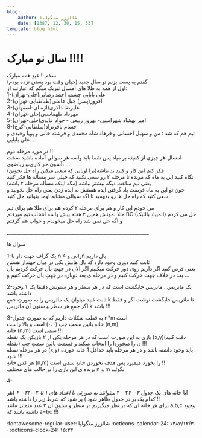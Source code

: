 ```yaml
---
blog:
    author: شااززز منگولیا
    date: [1387, 12, 30, 15, 33]
template: blog.html
---
```

# سال نو مبارک !!!!

<div class="cnt">
سلام !!  عیدِ همه مبارک<br/>گفتم یه پست بزنم تو سال جدید (خیلى وقت بود پستى نزده بودم)<br/>اول از همه به طلا هاى امسال تبریک میگم که عبارتند از:<br/>1-على بابایى چشمه احمد رضایى(حلی-تهران)<br/>2-افروز(پسر) جبل عاملى(طباطبایی-تهران)<br/>3-علیرضا ذاکرى(اژه ای-اصفهان)<br/>4-مهرداد طهماسبی(حلی-تهران)<br/>5-امیر بهشاد شهراسبی-  بهروز ربیعی -  جواد عابدى(حلی-تهران)<br/>8-حسام باقرنژاد(سلطانى-کرج)<br/>تیم هم که شد :  من و سهیل احسانی و فرهاد شاه محمدی و فرشته خانى و پویا وحیدی و على بابایى ...<p>در مورد مرحله دوم !!<br/>امسال هر چیزى از کمیته بر میاد پس شما باید واسه هر سوالى آماده باشید سخت ،آسون،خر کارى،و ریاضوی ...<br/>فکر کنم این کار و کنید بد نباشه(برا اونایى که سعى میکنن راه حل نخونن)<br/>نگاه کنید این یه ماه که مونده تا مرحله ۲ رو سعى نکنید که خیلى سر
مسأله ها فکر کنید یعنى نیم ساعت دیگه بیشتر نباشه (مگه اینکه مسأله مرحله
۲ باشه)<br/>چون تو این یه ماه فرصت یاد گرفتن ایده هستش نه ایده زدن یعنى راه حل
بخونید و سعى کنید که راه حل ها رو بفهمید تا اگه سوالى مشابه اومد
بتوانید حل کنید</p>
<p>من خودم این کار و هم براى مرحله ۲ کردم هم براى طلا هم براى تیم<br/>مثلا نمونش همین ۲ هفته پیش واسه انتخاب تیم میرفتم BOI(المپیاد بالتیک) حل می کردم و اگه حل نمى شد راه حل میخوندم و جواب هم گرفتم</p>
<p>___________________________________________________________</p>
<p>سوال ها</p>
<p>1-یک گراف جهت دار با n راس و 4n یال داریم<br/>ثابت کنید دورى وجود دارد که یال هایش یکى در میان جهتدار هستن<br/>یعنى فرض کنید اگر داریم روى دور حرکت میکنیم اگر الان در جهتِ یال
حرکت کردیم یال بعد در خلاف جهت حرکت کنیم و در مرحله ى بعد دوباره در جهتِ
یال حرکت کنیم و ...</p>
<p>2-یک ماتریس . ماتریس جایگشت است  که در هر سطر و هر ستونش دقیقا یک ۱ وجود داشته باشد<br/>ثابت کنید میتوان یک ماتریس را به صورتِ جمعِ k تا ماتریس جایگشت نوشت اگر و فقط اگر جمعِ هر سطر و ستون آن ماتریس k باشد !!!</p>
<p>3-یه قطعه شکلات داریم  که به صورتِ جدول n*m است<br/>خانهِ پائین سمتِ چپ  (۰،۰)  است و بالا راست (n,m)<br/>خانهِ (n,m)  سمى است !!!<br/>بازى به این صورت است که در هر مرحله یکى از ۲ بازیکن یک نقطه
(x,y)(دقت کنید نقطه) را انتخاب میکند و قسمت پائین سمتِ چپِ Iن را
میخورد !!!<br/>در هر مرحله
نقطه (x,y)  باید وجود داشته باشد و در هر مرحله باید حداقل 1 خانه خورده شود !!!<br/>هر کس خانهِ (n,m)  را بخورد میمیرد پس هدف نخوردن خانهِ سمى است !!<br/>برنده ى این بازی را در حالت هاى مختلف n و m بگوئید</p>
<p>4- 

آیا خانه هاى یک جدول ۲۰۰۲*۲۰۰۲ میتوانند به صورتى با اعداد هاى ۱ تا
۲۰۰۲*۲۰۰۲ (هر کدام یک بر در جدول ظاهر شود ) پر شود که شرط زیر را داشته
باشد !!<br/>براى هر خانه اى که در نظر میگیریم در سطر و ستونِ ان ۳ عددِ متمایز مانندِ a,b,c وجود داشته باشد که a=bc !!!</p>
</div>

<div class="blog-info" markdown>
<span class="blog-author">
:fontawesome-regular-user: شااززز منگولیا
</span>
<span class="blog-date">
:octicons-calendar-24: ۱۳۸۷/۱۲/۳۰ · :octicons-clock-24: ۱۵:۳۳
</span>
</div>

